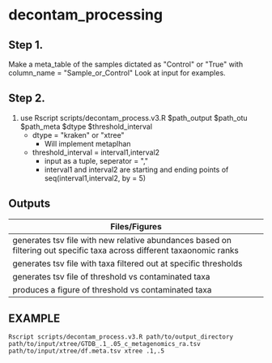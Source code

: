 # decontam_processing

## Step 1.
Make a meta_table of the samples dictated as "Control" or "True" with column_name = "Sample_or_Control"
    Look at input for examples.

## Step 2.
1. use Rscript scripts/decontam_process.v3.R $path_output $path_otu $path_meta $dtype $threshold_interval
    - dtype = "kraken" or "xtree"
        - Will implement metaplhan
    - threshold_interval = interval1,interval2
        - input as a tuple, seperator = ","
        - interval1 and interval2 are starting and ending points of seq(interval1,interval2, by = 5)

## Outputs
| Files/Figures |
| --- |
| generates tsv file with new relative abundances based on filtering out specific taxa across different taxaonomic ranks |
| generates tsv file with taxa filtered out at specific thresholds |
| generates tsv file of threshold vs contaminated taxa |
| produces a figure of threshold vs contaminated taxa |


## EXAMPLE
    Rscript scripts/decontam_process.v3.R path/to/output_directory path/to/input/xtree/GTDB_.1_.05_c_metagenomics_ra.tsv path/to/input/xtree/df.meta.tsv xtree .1,.5

